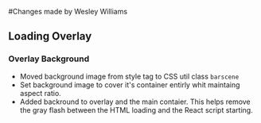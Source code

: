 #Changes made by Wesley Williams

## Loading Overlay



### Overlay Background

- Moved background image from style tag to CSS util class `barscene`
- Set background image to cover it's container entirly whit maintaing aspect ratio.
- Added backround to overlay and the main contaier.
    This helps remove the gray flash between the HTML loading and the React script
    starting.
